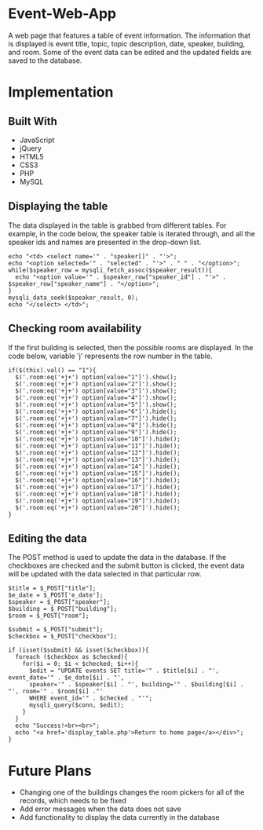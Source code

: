 # Event-Web-App

A web page that features a table of event information. The information that is
displayed is event title, topic, topic description, date, speaker, building, and
room. Some of the event data can be edited and the updated fields are saved to
the database.

# Implementation

## Built With

* JavaScript
* jQuery
* HTML5
* CSS3
* PHP
* MySQL

## Displaying the table

The data displayed in the table is grabbed from different tables. For example, in the code below,
the speaker table is iterated through, and all the speaker ids and names are presented in the drop-down list.

```
echo "<td> <select name='" . "speaker[]" . "'>";
echo "<option selected='" . "selected" . "'>" . " " . "</option>";
while($speaker_row = mysqli_fetch_assoc($speaker_result)){
  echo "<option value='" . $speaker_row["speaker_id"] . "'>" . $speaker_row["speaker_name"] . "</option>";
}
mysqli_data_seek($speaker_result, 0);
echo "</select> </td>";
```

## Checking room availability

If the first building is selected, then the possible rooms are displayed. In the code below, variable 'j' represents
the row number in the table.

```
if($(this).val() == "1"){
  $('.room:eq('+j+') option[value="1"]').show();
  $('.room:eq('+j+') option[value="2"]').show();
  $('.room:eq('+j+') option[value="3"]').show();
  $('.room:eq('+j+') option[value="4"]').show();
  $('.room:eq('+j+') option[value="5"]').show();
  $('.room:eq('+j+') option[value="6"]').hide();
  $('.room:eq('+j+') option[value="7"]').hide();
  $('.room:eq('+j+') option[value="8"]').hide();
  $('.room:eq('+j+') option[value="9"]').hide();
  $('.room:eq('+j+') option[value="10"]').hide();
  $('.room:eq('+j+') option[value="11"]').hide();
  $('.room:eq('+j+') option[value="12"]').hide();
  $('.room:eq('+j+') option[value="13"]').hide();
  $('.room:eq('+j+') option[value="14"]').hide();
  $('.room:eq('+j+') option[value="15"]').hide();
  $('.room:eq('+j+') option[value="16"]').hide();
  $('.room:eq('+j+') option[value="17"]').hide();
  $('.room:eq('+j+') option[value="18"]').hide();
  $('.room:eq('+j+') option[value="19"]').hide();
  $('.room:eq('+j+') option[value="20"]').hide();
}
```

## Editing the data

The POST method is used to update the data in the database. If the checkboxes are checked
and the submit button is clicked, the event data will be updated with the data selected in
that particular row.

```
$title = $_POST["title"];
$e_date = $_POST['e_date'];
$speaker = $_POST["speaker"];
$building = $_POST["building"];
$room = $_POST["room"];

$submit = $_POST["submit"];
$checkbox = $_POST["checkbox"];

if (isset($submit) && isset($checkbox)){
  foreach ($checkbox as $checked){
    for($i = 0; $i < $checked; $i++){
      $edit = "UPDATE events SET title='" . $title[$i] . "', event_date='" . $e_date[$i] . "',
      speaker='" . $speaker[$i] . "', building='" . $building[$i] . "', room='" . $room[$i] ."'
      WHERE event_id='" . $checked . "'";
      mysqli_query($conn, $edit);
    }
  }
  echo "Success!<br><br>";
  echo "<a href='display_table.php'>Return to home page</a></div>";
}
```

# Future Plans

* Changing one of the buildings changes the room pickers for all of the records, which needs to be fixed
* Add error messages when the data does not save
* Add functionality to display the data currently in the database
